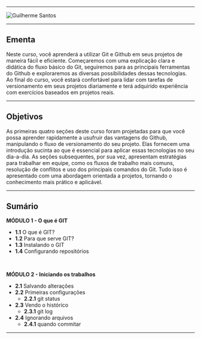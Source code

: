<hr></hr>

![Guilherme Santos](https://user-images.githubusercontent.com/44483048/214635813-2e2fc04b-1000-4198-a46c-49538073f76c.jpg)

<hr></hr>

## Ementa

Neste curso, você aprenderá a utilizar Git e Github em seus projetos de maneira fácil e eficiente. Começaremos com uma explicação clara e didática do fluxo básico do Git, seguiremos para as principais ferramentas do Github e exploraremos as diversas possibilidades dessas tecnologias. Ao final do curso, você estará confortável para lidar com tarefas de versionamento em seus projetos diariamente e terá adquirido experiência com exercícios baseados em projetos reais.

<hr></hr>

## Objetivos

As primeiras quatro seções deste curso foram projetadas para que você possa aprender rapidamente a usufruir das vantagens do Github, manipulando o fluxo de versionamento do seu projeto. Elas fornecem uma introdução sucinta ao que é essencial para aplicar essas tecnologias no seu dia-a-dia. As seções subsequentes, por sua vez, apresentam estratégias para trabalhar em equipe, como os fluxos de trabalho mais comuns, resolução de conflitos e uso dos principais comandos do Git. Tudo isso é apresentado com uma abordagem orientada a projetos, tornando o conhecimento mais prático e aplicável.

<hr></hr>

## Sumário

__MÓDULO 1 - O que é GIT__
- **1.1** O que é GIT?
- **1.2** Para que serve GIT?
- **1.3** Instalando o GIT
- **1.4** Configurando repositórios

<br>

__MÓDULO 2 - Iniciando os trabalhos__
- **2.1** Salvando alterações
- **2.2** Primeiras configurações
  - **2.2.1** git status
- **2.3** Vendo o histórico
  - **2.3.1** git log
- **2.4** Ignorando arquivos
  - **2.4.1** quando commitar

<hr></hr>
